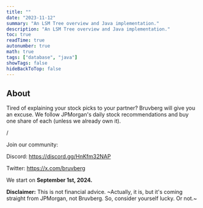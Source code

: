 ```yaml
---
title: ""
date: "2023-11-12"
summary: "An LSM Tree overview and Java implementation."
description: "An LSM Tree overview and Java implementation."
toc: true
readTime: true
autonumber: true
math: true
tags: ["database", "java"]
showTags: false
hideBackToTop: false
---
```


## About

Tired of explaining your stock picks to your partner? Bruvberg will give you an excuse. We follow JPMorgan's daily stock recommendations and buy one share of each (unless we already own it).

/

Join our community:

Discord: https://discord.gg/HnKfm32NAP

Twitter: https://x.com/bruvberg

We start on **September 1st, 2024.**

**Disclaimer:** This is not financial advice. ~Actually, it is, but it's coming straight from JPMorgan, not Bruvberg. So, consider yourself lucky. Or not.~

